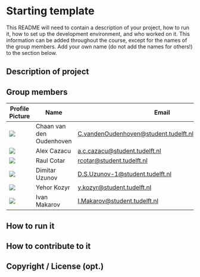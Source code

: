 # Starting template

This README will need to contain a description of your project, how to run it, how to set up the development environment, and who worked on it.
This information can be added throughout the course, except for the names of the group members.
Add your own name (do not add the names for others!) to the section below.

## Description of project

## Group members

| Profile Picture | Name | Email |
|---|---|---|
| ![](https://eu.ui-avatars.com/api/?name=CVDO&length=4&size=50&color=DDD&background=777&font-size=0.400) | Chaan van den Oudenhoven | 	C.vandenOudenhoven@student.tudelft.nl@student.tudelft.nl |
| ![](https://eu.ui-avatars.com/api/?name=ACC&length=4&size=100&color=FFFFF&background=ff8c00&font-size=0.400)| Alex Cazacu | a.c.cazacu@student.tudelft.nl |
| ![](https://secure.gravatar.com/avatar/a610540d973a99c2fe5c2a84e907d9dd?s=800&d=identicon) | Raul Cotar | rcotar@student.tudelft.nl |
| ![](https://eu.ui-avatars.com/api/?name=DSU&length=4&size=100&color=FFFFF&background=008000&font-size=0.400) | Dimitar Uzunov | D.S.Uzunov-1@student.tudelft.nl |
| ![](https://eu.ui-avatars.com/api/?name=YK&length=4&size=100&color=FFFFF&background=008000&font-size=0.400) | Yehor Kozyr | y.kozyr@student.tudelft.nl |
| ![](https://eu.ui-avatars.com/api/?name=Ivan&length=4&size=100&color=FFFFF&background=008000&font-size=0.400) | Ivan Makarov | I.Makarov@student.tudelft.nl |
<!-- Instructions (remove once assignment has been completed -->
<!-- - Add (only!) your own name to the table above (use Markdown formatting) -->
<!-- - Mention your *student* email address -->
<!-- - Preferably add a recognizable photo, otherwise add your GitLab photo -->
<!-- - (please make sure the photos have the same size) --> 

## How to run it

## How to contribute to it

## Copyright / License (opt.)
